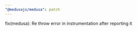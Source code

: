 ```yaml
---
"@medusajs/medusa": patch
---
```


fix(medusa): Re throw error in instrumentation after reporting it
